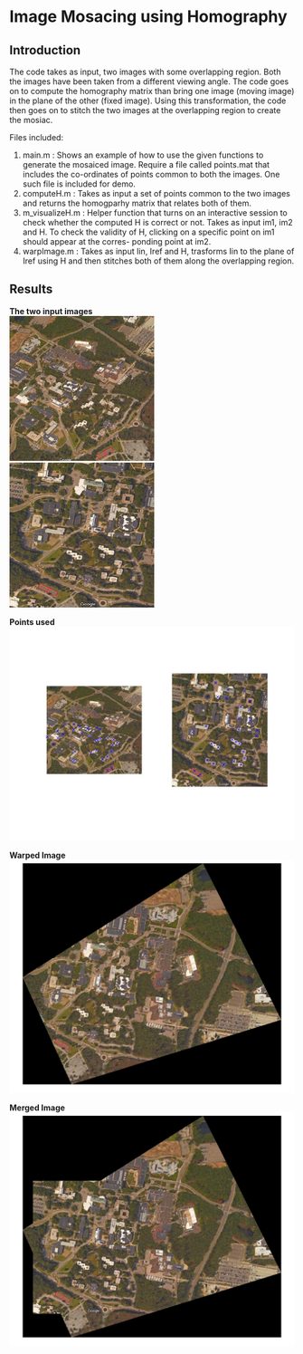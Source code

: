 # **Image Mosacing using Homography**

## **Introduction**
The code takes as input, two images with some overlapping region. Both the images have been taken from a different viewing
angle. The code goes on to compute the homography matrix than bring one image (moving image) in the plane of the other (fixed
image). Using this transformation, the code then goes on to stitch the two images at the overlapping region to create the
mosiac.

Files included:
1. main.m : Shows an example of how to use the given functions to generate the mosaiced image. Require a file called points.mat
  that includes the co-ordinates of points common to both the images. One such file is included for demo.
2. computeH.m : Takes as input a set of points common to the two images and returns the homogparhy matrix that relates both of 
  them.
3. m_visualizeH.m : Helper function that turns on an interactive session to check whether the computed H is correct or not.
  Takes as input im1, im2 and H. To check the validity of H, clicking on a specific point on im1 should appear at the corres-
  ponding point at im2.
4. warpImage.m : Takes as input Iin, Iref and H, trasforms Iin to the plane of Iref using H and then stitches both of them
  along the overlapping region.

## **Results**

**The two input images** <br/>
<img src="https://github.com/pratik18v/Image-Mosaicing/blob/master/sbu1.jpg" height="256" width="256"> <img src="https://github.com/pratik18v/Image-Mosaicing/blob/master/sbu2.jpg" height="256" width="256">

**Points used** <br/>
![Alt text](/points_used.jpg?raw=true "Points used")

**Warped Image** <br/>
![Alt text](/sbu1_warped.jpg?raw=true "Iin warped in the plane of Iref")

**Merged Image** <br/>
![Alt text](/sbu_merged.jpg?raw=true "Merged Image")
